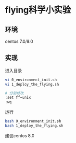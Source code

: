 # flying科学小实验

## 环境
centos 7.0/8.0

## 实现
进入目录
```bash
vi 0_environment_init.sh
vi 1_deploy_the_flying.sh

# 分别修改
:set ff=unix
:wq
```

运行
```bash
bash 0_environment_init.sh
bash 1_deploy_the_flying.sh
```

建议centos 8.0
